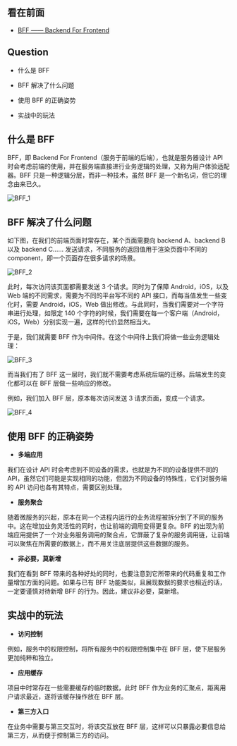 看在前面
------

* <a href="https://www.jianshu.com/p/eb1875c62ad3">BFF —— Backend For Frontend</a>

Question
------

* 什么是 BFF

* BFF 解决了什么问题

* 使用 BFF 的正确姿势

* 实战中的玩法

什么是 BFF
------

BFF，即 Backend For Frontend（服务于前端的后端），也就是服务器设计 API 时会考虑前端的使用，并在服务端直接进行业务逻辑的处理，又称为用户体验适配器。BFF 只是一种逻辑分层，而非一种技术，虽然 BFF 是一个新名词，但它的理念由来已久。

![BFF_1](https://github.com/DemoTransfer/Java-Guide/blob/master/docs/BFF/picture/BFF_!.png)

BFF 解决了什么问题
------

如下图，在我们的前端页面时常存在，某个页面需要向 backend A、backend B 以及 backend C...... 发送请求，不同服务的返回值用于渲染页面中不同的 component，即一个页面存在很多请求的场景。

![BFF_2](https://github.com/DemoTransfer/Java-Guide/blob/master/docs/BFF/picture/BFF_2.png)

此时，每次访问该页面都需要发送 3 个请求。同时为了保障 Android，iOS，以及 Web 端的不同需求，需要为不同的平台写不同的 API 接口，而每当值发生一些变化时，需要 Android，iOS，Web 做出修改。与此同时，当我们需要对一个字符串进行处理，如限定 140 个字符的时候，我们需要在每一个客户端（Android，iOS，Web）分别实现一遍，这样的代价显然相当大。

于是，我们就需要 BFF 作为中间件。在这个中间件上我们将做一些业务逻辑处理：

![BFF_3](https://github.com/DemoTransfer/Java-Guide/blob/master/docs/BFF/picture/BFF_3.png)

而当我们有了 BFF 这一层时，我们就不需要考虑系统后端的迁移。后端发生的变化都可以在 BFF 层做一些响应的修改。

例如，我们加入 BFF 层，原本每次访问发送 3 请求页面，变成一个请求。

![BFF_4](https://github.com/DemoTransfer/Java-Guide/blob/master/docs/BFF/picture/BFF_4.png)

使用 BFF 的正确姿势
------

* **多端应用**

我们在设计 API 时会考虑到不同设备的需求，也就是为不同的设备提供不同的 API，虽然它们可能是实现相同的功能，但因为不同设备的特殊性，它们对服务端的 API 访问也各有其特点，需要区别处理。

* **服务聚合**

随着微服务的兴起，原本在同一个进程内运行的业务流程被拆分到了不同的服务中。这在增加业务灵活性的同时，也让前端的调用变得更复杂。BFF 的出现为前端应用提供了一个对业务服务调用的聚合点，它屏蔽了复杂的服务调用链，让前端可以聚焦在所需要的数据上，而不用关注底层提供这些数据的服务。

* **非必要，莫新增**

我们在看到 BFF 带来的各种好处的同时，也要注意到它所带来的代码重复和工作量增加方面的问题。如果与已有 BFF 功能类似，且展现数据的要求也相近的话，一定要谨慎对待新增 BFF 的行为。因此，建议非必要，莫新增。

实战中的玩法
------

* **访问控制**

例如，服务中的权限控制，将所有服务中的权限控制集中在 BFF 层，使下层服务更加纯粹和独立。

* **应用缓存**

项目中时常存在一些需要缓存的临时数据，此时 BFF 作为业务的汇聚点，距离用户请求最近，遂将该缓存操作放在 BFF 层。

* **第三方入口**

在业务中需要与第三交互时，将该交互放在 BFF 层，这样可以只暴露必要信息给第三方，从而便于控制第三方的访问。
